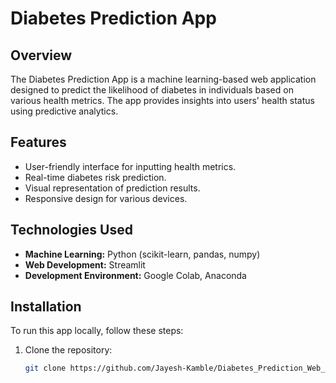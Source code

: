 # Diabetes Prediction App

## Overview
The Diabetes Prediction App is a machine learning-based web application designed to predict the likelihood of diabetes in individuals based on various health metrics. The app provides insights into users' health status using predictive analytics.

## Features
- User-friendly interface for inputting health metrics.
- Real-time diabetes risk prediction.
- Visual representation of prediction results.
- Responsive design for various devices.

## Technologies Used
- **Machine Learning:** Python (scikit-learn, pandas, numpy)
- **Web Development:** Streamlit
- **Development Environment:** Google Colab, Anaconda

## Installation
To run this app locally, follow these steps:

1. Clone the repository:
   ```bash
   git clone https://github.com/Jayesh-Kamble/Diabetes_Prediction_Web_App.git
